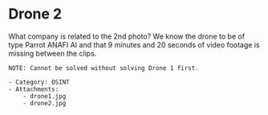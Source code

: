 # Drone 2
What company is related to the 2nd photo?
We know the drone to be of type Parrot ANAFI AI and that 9 minutes and 20 seconds of video footage is missing between the clips.

`NOTE: Cannot be solved without solving Drone 1 first.`
    
    - Category: OSINT
    - Attachments:
        - drone1.jpg
        - drone2.jpg
